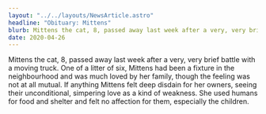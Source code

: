 ```yaml
---
layout: "../../layouts/NewsArticle.astro"
headline: "Obituary: Mittens"
blurb: Mittens the cat, 8, passed away last week after a very, very brief battle with a moving truck.
date: 2020-04-26
---
```


Mittens the cat, 8, passed away last week after a very, very brief battle with a moving truck. One of a litter of six, Mittens had been a fixture in the neighbourhood and was much loved by her family, though the feeling was not at all mutual. If anything Mittens felt deep disdain for her owners, seeing their unconditional, simpering love as a kind of weakness. She used humans for food and shelter and felt no affection for them, especially the children.
